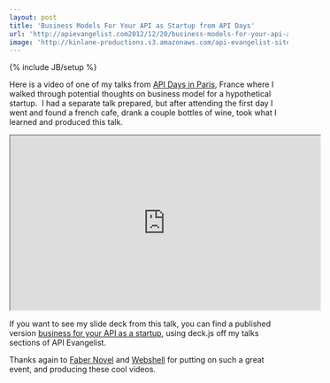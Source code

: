 ```yaml
---
layout: post
title: 'Business Models For Your API as Startup from API Days'
url: 'http://apievangelist.com2012/12/20/business-models-for-your-api-as-startup-from-api-days/'
image: 'http://kinlane-productions.s3.amazonaws.com/api-evangelist-site/blog/API-Talk-Kin-Lane.png'
---
```

{% include JB/setup %}
<p>
     Here is a video of one of my talks from <a title="API Days" href="http://apidays.io/">API Days in Paris</a>, France where I walked through potential thoughts on business model for a hypothetical startup.  I had a separate talk prepared, but after attending the first day I went and found a french cafe, drank a couple bottles of wine, took what I learned and produced this talk.
</p>
<p>
     <iframe src="http://www.youtube.com/embed/i5ahfDqf0oU" width="560" height="315" align="center"></iframe>
</p>
<p>
     If you want to see my slide deck from this talk, you can find a published version <a href="http://apievangelist.com/talks/apidays/business-models//" target="_blank">business for your API as a startup</a>, using deck.js off my talks sections of API Evangelist.
</p>
<p>
     Thanks again to <a href="http://www.fabernovel.com/en/">Faber Novel</a> and <a title="Webshell" href="http://webshell.io">Webshell</a> for putting on such a great event, and producing these cool videos.
</p>
